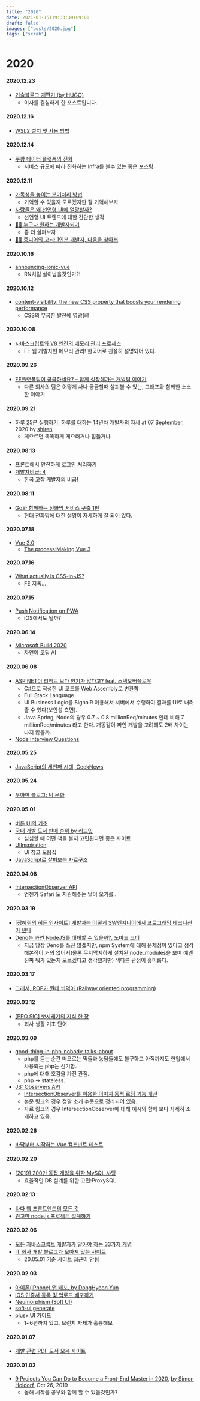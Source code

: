 ```yaml
---
title: "2020"
date: 2021-01-15T19:33:39+09:00
draft: false
images: ["posts/2020.jpg"]
tags: ["scrab"]
---
```

# 2020

#### 2020.12.23
- [기술블로그 개편기 (by HUGO)](https://taetaetae.github.io/posts/blog-reorganization-by-hugo/)
  - 이사를 결심하게 한 포스트입니다.

#### 2020.12.16
- [WSL2 설치 및 사용 방법](https://www.44bits.io/ko/post/wsl2-install-and-basic-usage)

#### 2020.12.14
- [쿠팡 데이터 플랫폼의 진화](https://medium.com/coupang-tech/%EC%BF%A0%ED%8C%A1-%EB%8D%B0%EC%9D%B4%ED%84%B0-%ED%94%8C%EB%9E%AB%ED%8F%BC%EC%9D%98-%EC%A7%84%ED%99%94-26c827c1ec09)
  - 서비스 규모에 따라 진화하는 Infra를 볼수 있는 좋은 포스팅

#### 2020.12.11
- [가독성을 높이는 분기처리 방법](https://jeaha.dev/80)
  - 기억할 수 있을지 모르겠지만 잘 기억해보자
- [사람들은 왜 선언형 UI에 열광할까?](https://medium.com/@kimdohun0104/%EC%82%AC%EB%9E%8C%EB%93%A4%EC%9D%80-%EC%99%9C-%EC%84%A0%EC%96%B8%ED%98%95-ui%EC%97%90-%EC%97%B4%EA%B4%91%ED%95%A0%EA%B9%8C-1440d03f4e49)
  - 선언형 UI 트렌드에 대한 간단한 생각
- [🐱‍🏍 누구나 원하는 개발자되기](https://blog.shiren.dev/2020-11-23/)
  - 좀 더 살펴보자
- [🐱‍🏍 중니어의 고뇌: 1인분 개발자, 다음을 찾아서](https://www.slideshare.net/jayjin0427/1-239437066)


#### 2020.10.16
- [announcing-ionic-vue](https://ionicframework.com/blog/announcing-ionic-vue/)
  - RN처럼 살아남을것인가?!

#### 2020.10.12
- [content-visibility: the new CSS property that boosts your rendering performance](https://wit.nts-corp.com/2020/09/11/6223)
  - CSS의 무궁한 발전에 영광을!

#### 2020.10.08
- [자바스크립트와 V8 엔진의 메모리 관리 프로세스](https://medium.com/naver-place-dev/%EC%9E%90%EB%B0%94%EC%8A%A4%ED%81%AC%EB%A6%BD%ED%8A%B8%EC%99%80-v8-%EC%97%94%EC%A7%84%EC%9D%98-%EB%A9%94%EB%AA%A8%EB%A6%AC-%EA%B4%80%EB%A6%AC-%ED%94%84%EB%A1%9C%EC%84%B8%EC%8A%A4-f45091e696e1)
  - FE 웹 개발자편 메모리 관리! 한국어로 친절히 설명되어 있다.

#### 2020.09.26
- [FE플랫폼팀이 궁금하세요? – 함께 성장해가는 개발팀 이야기](https://tech.kakao.com/2020/09/21/kakao-fe-platform-team/)
  - 다른 회사의 팀은 어떻게 사나 궁금할때 살펴볼 수 있는, 그래프와 함께한 소소한 이야기

#### 2020.09.21
- [하루 25분 실행하기: 하루를 대하는 14년차 개발자의 자세]((https://blog.shiren.dev/2020-09-07/)) at 07 September, 2020 by [shiren](https://blog.shiren.dev/aboutme)
  - 게으르면 똑똑하게 게으러거나 힘들거나

#### 2020.08.13
- [프론트에서 안전하게 로그인 처리하기](https://velog.io/@yaytomato/프론트에서-안전하게-로그인-처리하기)
- [개발자비급: 4](http://channy.creation.net/blog/1399)
  - 한국 고참 개발자의 비급!

#### 2020.08.11
- [Go와 함께하는 전화망 서비스 구축 1편](https://d2.naver.com/helloworld/5827706)
  - 현대 전화망에 대한 설명이 자세하게 잘 되어 있다.

#### 2020.07.18
- [Vue 3.0](https://v3.vuejs.org/)
  - [The process:Making Vue 3](https://perade.github.io/blog/the-process-making-vue3/)

#### 2020.07.16
- [What actually is CSS-in-JS?
](https://medium.com/dailyjs/what-is-actually-css-in-js-f2f529a2757)
  - FE 지옥...

#### 2020.07.15
- [Push Notification on PWA](https://developers.google.com/web/fundamentals/codelabs/push-notifications?hl=ko)
  - iOS에서도 될까?

#### 2020.06.14
- [Microsoft Build 2020](https://youtu.be/eNhYTLWQFeg)
  - 자연어 코딩 AI

#### 2020.06.08
- [ASP.NET이 리액트 보다 인기가 많다고? feat. 스택오버플로우
](https://www.youtube.com/watch?v=4oKtZ9v0IVk)
  - C#으로 작성한 UI 코드를 Web Assembly로 변환함
  - Full Stack Language
  - UI Business Logic를 SignalR 이용해서 서버에서 수행하여 결과를 UI로 내려줄 수 있다(보안성 측면).
  - Java Spring, Node의 경우 0.7 ~ 0.8 millionReq/minutes 인데 비해 7 millionReq/minutes 라고 한다. 개똥같이 짜인 개발을 고려해도 2배 차이는 나지 않을까.
- [Node Interview Questions](https://www.fullstacktutorials.com/interviews/node-js-interview-questions-29.html)

#### 2020.05.25
- [JavaScript의 세번째 시대, GeekNews](https://news.hada.io/topic?id=2149)

#### 2020.05.24
- [우아한 블로그: 팀 문화](https://woowabros.github.io/experience/2020/05/13/birth-of-team-culture.html)

#### 2020.05.01
* [버튼 UI의 기초](https://medium.com/guleum/%EB%B2%84%ED%8A%BC-%EB%94%94%EC%9E%90%EC%9D%B8-ui-%EC%BB%B4%ED%8F%AC%EB%84%8C%ED%8A%B8-%EC%8B%9C%EB%A6%AC%EC%A6%88-9c5dc20ec802)
* [국내 개발 도서 판매 순위 by 리드잇](https://www.notion.so/03592f5e463e405ab4737057f41c22b1)
	* 심심할 때 어떤 책을 볼지 고민된다면 좋은 사이트
* [UIInspiration](https://www.designerlynx.co/ui-inspiration)
	* UI 참고 모음집
* [JavaScript로 살펴보는 자료구조](https://www.educative.io/blog/javascript-data-structures)

#### 2020.04.08

* [IntersectionObserver API](https://velog.io/@doondoony/IntersectionObserver)
  * 언젠가 Safari 도 지원해주는 날이 오기를..

#### 2020.03.19

* [\[장혜림의 히든 인사이트\] 개발자는 어떻게 SW엔지니어에서 프로그래밍 테크니션이 됐나](http://www.bloter.net/archives/374991)
* [Deno는 과연 NodeJS를 대체할 수 있을까?, 노마드 코더](https://youtu.be/6MeB-IWq1I4)
  * 지금 당장 Deno를 쓰진 않겠지만, npm System에 대해 문제점이 있다고 생각해본적이 거의 없어서(물론 무지막지하게 설치된 node_modules을 보며 얘넨 진짜 뭐가 있는지 모르겠다고 생각했지만) 색다른 관점이 흥미롭다.

#### 2020.03.17

* [그래서, ROP가 뭔데 씹덕아 (Railway oriented programming)](https://medium.com/@0e/%E1%84%80%E1%85%B3%E1%84%85%E1%85%A2%E1%84%89%E1%85%A5-rop%E1%84%80%E1%85%A1-%E1%84%86%E1%85%AF%E1%86%AB%E1%84%83%E1%85%A6-%E1%84%8A%E1%85%B5%E1%86%B8%E1%84%83%E1%85%A5%E1%86%A8%E1%84%8B%E1%85%A1-railway-oriented-programming-4e8070c04bda)

#### 2020.03.12

* [\[PPO.SIC\] 뽀시래기의 지식 한 장](https://www.notion.so/PPO-SIC-3d6f4b7e0847481c87277376b944208d)
  * 회사 생활 기초 단어

#### 2020.03.09

* [good-thing-in-php-nobody-talks-about](https://pixeljets.com/blog/good-thing-in-php-nobody-talks-about/)
  * php를 듣는 순간 떠오르는 믹들과 농담들에도 불구하고 아직까지도 현업에서 사용되는 php는 신기함.
  * php에 대해 호감을 가진 관점.
  * php -&gt; stateless.
* [JS: Observers API](https://www.huskyhoochu.com/js-observers)
  * [IntersectionObserver를 이용한 이미지 동적 로딩 기능 개선](https://tech.lezhin.com/2017/07/13/intersectionobserver-overview)
  * 본문 링크의 경우 정말 소개 수준으로 정리되어 있음.
  * 자료 링크의 경우 IntersectionObserver에 대해 예시와 함께 보다 자세히 소개하고 있음.

#### 2020.02.26

* [바닥부터 시작하는 Vue 컴포넌트 테스트](https://tech.kakao.com/2019/11/27/kakao-business-vue-component-test)

#### 2020.02.20

* [\[2019\] 200만 동접 게임을 위한 MySQL 샤딩](https://www.youtube.com/watch?v=8Eb_n7JA1yA&feature=youtu.be)
  * 효율적인 DB 설계를 위한 고민:ProxySQL

#### 2020.02.13

* [타다 웹 프론트엔드의 모든 것](http://engineering.vcnc.co.kr/2020/01/introduce-tada-web-frontend)
* [견고한 node.js 프로젝트 설계하기](https://velog.io/@hopsprings2/%EA%B2%AC%EA%B3%A0%ED%95%9C-node.js-%ED%94%84%EB%A1%9C%EC%A0%9D%ED%8A%B8-%EC%95%84%ED%82%A4%ED%85%8D%EC%B3%90-%EC%84%A4%EA%B3%84%ED%95%98%EA%B8%B0)

#### 2020.02.06

* [모든 자바스크립트 개발자가 알아야 하는 33가지 개념](https://github.com/yjs03057/33-js-concepts)
* [IT 회사 개발 블로그가 모아져 있는 사이트](http://wedul.space/)
	* 20.05.01 기준 사이트 접근이 안됨

#### 2020.02.03

* [아이폰\(iPhone\) 앱 배포, ](https://blog.nezen.co.kr/aipon-iphone-aeb-baepo/amp/)[by DongHyeon Yun](https://blog.nezen.co.kr/author/donghyeon)
* [iOS 인증서 등록 및 업로드 배포하기](https://blog.thereis.xyz/67)
* [Neumorphism \(Soft UI\)](https://uxplanet.org/neumorphism-in-user-interface-tutorial-c353698ac5c0)
* [soft-ui generate](https://neumorphism.io/#55b9f3)
* [plusx UI 가이드](https://brunch.co.kr/@plusx/21)
  * 1~6편까지 있고, 브런치 자체가 훌륭해보

#### 2020.01.07

* [개발 관련 PDF 도서 모음 사이트](https://books.goalkicker.com/) 

#### 2020.01.02

* [9 Projects You Can Do to Become a Front-End Master in 2020](https://medium.com/better-programming/9-projects-you-can-do-to-become-a-front-end-master-in-2020-97577110cca1), [by Simon Holdorf](https://medium.com/@simon.holdorf), Oct 26, 2019
	* 올해 시작을 공부와 함께 할 수 있을것인가?
